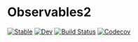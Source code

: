 # Observables2

[![Stable](https://img.shields.io/badge/docs-stable-blue.svg)](https://jkrumbiegel.github.io/Observables2.jl/stable)
[![Dev](https://img.shields.io/badge/docs-dev-blue.svg)](https://jkrumbiegel.github.io/Observables2.jl/dev)
[![Build Status](https://api.travis-ci.com/jkrumbiegel/Observables2.svg?branch=master)](https://travis-ci.com/jkrumbiegel/Observables2)
[![Codecov](https://codecov.io/gh/jkrumbiegel/Observables2.jl/branch/master/graph/badge.svg)](https://codecov.io/gh/jkrumbiegel/Observables2.jl)
